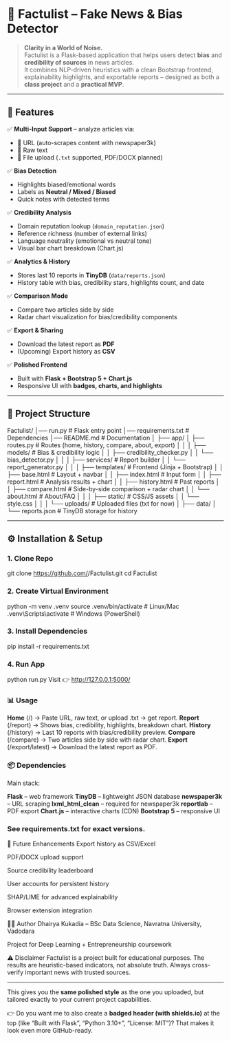 # 📘 Factulist – Fake News & Bias Detector  

> **Clarity in a World of Noise.**  
Factulist is a Flask-based application that helps users detect **bias** and **credibility of sources** in news articles.  
It combines NLP-driven heuristics with a clean Bootstrap frontend, explainability highlights, and exportable reports – designed as both a **class project** and a **practical MVP**.  

---

## 🚀 Features  

✅ **Multi-Input Support** – analyze articles via:  
- 🔗 URL (auto-scrapes content with newspaper3k)  
- 📝 Raw text  
- 📂 File upload (`.txt` supported, PDF/DOCX planned)  

✅ **Bias Detection**  
- Highlights biased/emotional words  
- Labels as **Neutral / Mixed / Biased**  
- Quick notes with detected terms  

✅ **Credibility Analysis**  
- Domain reputation lookup (`domain_reputation.json`)  
- Reference richness (number of external links)  
- Language neutrality (emotional vs neutral tone)  
- Visual bar chart breakdown (Chart.js)  

✅ **Analytics & History**  
- Stores last 10 reports in **TinyDB** (`data/reports.json`)  
- History table with bias, credibility stars, highlights count, and date  

✅ **Comparison Mode**  
- Compare two articles side by side  
- Radar chart visualization for bias/credibility components  

✅ **Export & Sharing**  
- Download the latest report as **PDF**  
- (Upcoming) Export history as **CSV**  

✅ **Polished Frontend**  
- Built with **Flask + Bootstrap 5 + Chart.js**  
- Responsive UI with **badges, charts, and highlights**  

---

## 📂 Project Structure  

Factulist/
│── run.py                      # Flask entry point
│── requirements.txt            # Dependencies
│── README.md                   # Documentation
│
├── app/
│ ├── routes.py                 # Routes (home, history, compare, about, export)
│ │
│ ├── models/                   # Bias & credibility logic
│ │ ├── credibility_checker.py
│ │ └── bias_detector.py
│ │
│ ├── services/                 # Report builder
│ │ └── report_generator.py
│ │
│ ├── templates/                # Frontend (Jinja + Bootstrap)
│ │ ├── base.html               # Layout + navbar
│ │ ├── index.html              # Input form
│ │ ├── report.html             # Analysis results + chart
│ │ ├── history.html            # Past reports
│ │ ├── compare.html            # Side-by-side comparison + radar chart
│ │ └── about.html              # About/FAQ
│ │
│ ├── static/                   # CSS/JS assets
│ │ └── style.css
│ │
│ └── uploads/                  # Uploaded files (txt for now)
│
├── data/
│ └── reports.json              # TinyDB storage for history

---

## ⚙️ Installation & Setup  

### 1. Clone Repo  

git clone https://github.com/<DhairyaKukadia>/Factulist.git
cd Factulist

### 2. Create Virtual Environment

python -m venv .venv
source .venv/bin/activate   # Linux/Mac
.venv\Scripts\activate      # Windows (PowerShell)

### 3. Install Dependencies

pip install -r requirements.txt

### 4. Run App

python run.py
Visit 👉 http://127.0.0.1:5000/

### 📊 Usage
**Home** (/) → Paste URL, raw text, or upload .txt → get report.
**Report** (/report) → Shows bias, credibility, highlights, breakdown chart.
**History** (/history) → Last 10 reports with bias/credibility preview.
**Compare** (/compare) → Two articles side by side with radar chart.
**Export** (/export/latest) → Download the latest report as PDF.

### 📦 Dependencies

Main stack:

**Flask** – web framework
**TinyDB** – lightweight JSON database
**newspaper3k** – URL scraping
**lxml_html_clean** – required for newspaper3k
**reportlab** – PDF export
**Chart.js** – interactive charts (CDN)
**Bootstrap 5** – responsive UI

### See requirements.txt for exact versions.

📌 Future Enhancements
 Export history as CSV/Excel

 PDF/DOCX upload support

 Source credibility leaderboard

 User accounts for persistent history

 SHAP/LIME for advanced explainability

 Browser extension integration

👨‍💻 Author
Dhairya Kukadia – BSc Data Science, Navratna University, Vadodara

Project for Deep Learning + Entrepreneurship coursework

⚠️ Disclaimer
Factulist is a project built for educational purposes.
The results are heuristic-based indicators, not absolute truth.
Always cross-verify important news with trusted sources.


---

This gives you the **same polished style** as the one you uploaded, but tailored exactly to your current project capabilities.  

👉 Do you want me to also create a **badged header (with shields.io)** at the top (like “Built with Flask”, “Python 3.10+”, “License: MIT”)? That makes it look even more GitHub-ready.
